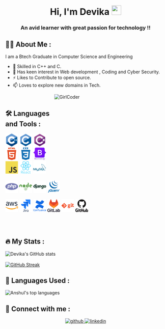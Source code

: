 
<h1 align="center">Hi, I'm Devika <img src="https://media.giphy.com/media/hvRJCLFzcasrR4ia7z/giphy.gif" width="30px" height="30px"></h1>
<h3 align="center">An avid learner with great passion for technology !!</h3>

## 👩‍💻 About Me :
I am a Btech Graduate in Computer Science and Engineering
- 🔭 Skilled in C++ and C.
- 🌱 Has keen interest in Web development , Coding and Cyber Security.
- ⚡ Likes to Contribute to open source.
- 📫 Loves to explore new domains in Tech.
<img align="right" alt="GirlCoder" width="350" height="250" src="https://miro.medium.com/max/875/1*qdAW1TjCN57h1lbuuzvchg.gif">

<br>

## 🛠 Languages and Tools :
<p align="left"> 
<img src="https://raw.githubusercontent.com/devicons/devicon/master/icons/cplusplus/cplusplus-original.svg" alt="cplusplus" width="40" height="40"/> 
<img src="https://raw.githubusercontent.com/devicons/devicon/master/icons/c/c-original.svg" alt="c" width="40" height="40"/>
<img src="https://github.com/devicons/devicon/blob/master/icons/csharp/csharp-original.svg" alt="cplusplus" width="40" height="40"/> 

<img src="https://github.com/devicons/devicon/blob/master/icons/html5/html5-plain-wordmark.svg" alt="html5" width="40" height="40"/>  
<img src="https://github.com/devicons/devicon/blob/master/icons/css3/css3-plain-wordmark.svg" alt="css3" width="40" height="40"/> 
<img src="https://github.com/devicons/devicon/blob/master/icons/bootstrap/bootstrap-original-wordmark.svg" alt="bootstrap" width="40" height="40"/>
<img src="https://raw.githubusercontent.com/devicons/devicon/master/icons/javascript/javascript-original.svg" alt="javascript" width="40" height="40"/>
<img src="https://github.com/devicons/devicon/blob/master/icons/react/react-original-wordmark.svg" alt="react" width="40" height="40"/>

<img src="https://github.com/devicons/devicon/blob/master/icons/mysql/mysql-plain-wordmark.svg" alt="mysql" width="40" height="40"/>
<br><br>
<img src="https://github.com/devicons/devicon/blob/master/icons/php/php-plain.svg" alt="php" width="40" height="40"/>
<img src="https://github.com/devicons/devicon/blob/master/icons/nodejs/nodejs-plain-wordmark.svg" alt="nodejs" width="40" height="40"/>
<img src="https://github.com/devicons/devicon/blob/master/icons/django/django-plain-wordmark.svg" alt="django" width="40" height="40"/>
<img src="https://github.com/devicons/devicon/blob/master/icons/jquery/jquery-plain-wordmark.svg" alt="jquery" width="40" height="40"/>
<br><br>
<img src="https://github.com/devicons/devicon/blob/master/icons/amazonwebservices/amazonwebservices-original-wordmark.svg" alt="jquery" width="40" height="40"/>

<img src="https://github.com/devicons/devicon/blob/master/icons/jira/jira-original-wordmark.svg" alt="jquery" width="40" height="40"/>
<img src="https://github.com/devicons/devicon/blob/master/icons/confluence/confluence-plain-wordmark.svg" alt="jquery" width="40" height="40"/>

<img src="https://github.com/devicons/devicon/blob/master/icons/gitlab/gitlab-original-wordmark.svg" alt="jquery" width="40" height="40"/>
<img src="https://github.com/devicons/devicon/blob/master/icons/git/git-plain-wordmark.svg" alt="jquery" width="40" height="40"/>
<img src="https://github.com/devicons/devicon/blob/master/icons/github/github-original-wordmark.svg" alt="jquery" width="40" height="40"/>



<br><br>

## 🔥 My Stats :
![Devika's GitHub stats](https://github-readme-stats.vercel.app/api?username=devika6001&show_icons=true&theme=radical)<br><br>
[![GitHub Streak](http://github-readme-streak-stats.herokuapp.com?user=devika6001&theme=dark&background=000000)](https://git.io/streak-stats)<br>

## 🌱 Languages Used : 
![Anshul's top languages](https://github-readme-stats.vercel.app/api/top-langs/?username=devika6001&layout=compact&show_icons=true)

## 🔌 Connect with me : 
<div align="center">
<a href="https://github.com/devika6001" target="_blank">
<img src=https://img.shields.io/badge/github-%2324292e.svg?&style=for-the-badge&logo=github&logoColor=white alt=github style="margin-bottom: 5px;" />
</a>
<a href="https://www.linkedin.com/in/devika-gupta-518643211/" target="_blank">
<img src=https://img.shields.io/badge/linkedin-%231E77B5.svg?&style=for-the-badge&logo=linkedin&logoColor=white alt=linkedin style="margin-bottom: 5px;" />
</a> 
</div>  
<br><br>
